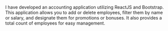 I have developed an accounting application utilizing ReactJS and Bootstrap. 
This application allows you to add or delete employees, filter them by name or salary, and designate them for promotions or bonuses. 
It also provides a total count of employees for easy management.
